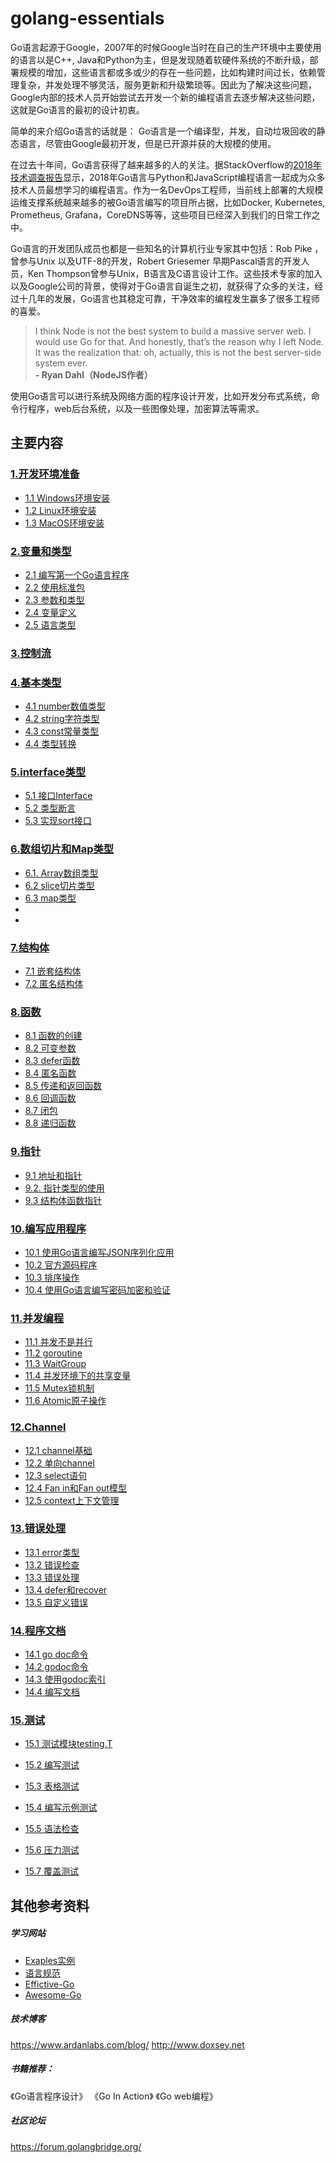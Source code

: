 # golang-essentials

Go语言起源于Google，2007年的时候Google当时在自己的生产环境中主要使用的语言以是C++, Java和Python为主，但是发现随着软硬件系统的不断升级，部署规模的增加，这些语言都或多或少的存在一些问题，比如构建时间过长，依赖管理复杂，并发处理不够灵活，服务更新和升级繁琐等。因此为了解决这些问题，Google内部的技术人员开始尝试去开发一个新的编程语言去逐步解决这些问题，这就是Go语言的最初的设计初衷。


简单的来介绍Go语言的话就是： Go语言是一个编译型，并发，自动垃圾回收的静态语言，尽管由Google最初开发，但是已开源并获的大规模的使用。

在过去十年间，Go语言获得了越来越多的人的关注。据StackOverflow的[2018年技术调查报告](https://insights.stackoverflow.com/survey/2018/)显示，2018年Go语言与Python和JavaScript编程语言一起成为众多技术人员最想学习的编程语言。作为一名DevOps工程师，当前线上部署的大规模运维支撑系统越来越多的被Go语言编写的项目所占据，比如Docker, Kubernetes, Prometheus, Grafana，CoreDNS等等，这些项目已经深入到我们的日常工作之中。


Go语言的开发团队成员也都是一些知名的计算机行业专家其中包括：Rob Pike ，曾参与Unix 以及UTF-8的开发，Robert Griesemer 早期Pascal语言的开发人员，Ken Thompson曾参与Unix，B语言及C语言设计工作。这些技术专家的加入以及Google公司的背景，使得对于Go语言自诞生之初，就获得了众多的关注，经过十几年的发展，Go语言也其稳定可靠，干净效率的编程发生赢多了很多工程师的喜爱。

>  I think Node is not the best system to build a massive server web. I would use Go for that. And honestly, that’s the reason why I left Node. It was the realization that: oh, actually, this is not the best server-side system ever.                
                                    **- Ryan Dahl（NodeJS作者）**


使用Go语言可以进行系统及网络方面的程序设计开发，比如开发分布式系统，命令行程序，web后台系统，以及一些图像处理，加密算法等需求。



## 主要内容

### [1.开发环境准备](https://github.com/zhangmingkai4315/golang-essentials/tree/master/01-%E5%BC%80%E5%8F%91%E7%8E%AF%E5%A2%83%E5%AE%89%E8%A3%85)
- [1.1 Windows环境安装](https://github.com/zhangmingkai4315/golang-essentials/tree/master/01-%E5%BC%80%E5%8F%91%E7%8E%AF%E5%A2%83%E5%AE%89%E8%A3%85#11-windows%E7%8E%AF%E5%A2%83)
- [1.2 Linux环境安装](https://github.com/zhangmingkai4315/golang-essentials/tree/master/01-%E5%BC%80%E5%8F%91%E7%8E%AF%E5%A2%83%E5%AE%89%E8%A3%85#12-linux%E7%8E%AF%E5%A2%83)
- [1.3 MacOS环境安装](https://github.com/zhangmingkai4315/golang-essentials/tree/master/01-%E5%BC%80%E5%8F%91%E7%8E%AF%E5%A2%83%E5%AE%89%E8%A3%85#12-linux%E7%8E%AF%E5%A2%83)

### [2.变量和类型](https://github.com/zhangmingkai4315/golang-essentials/tree/master/02-%E5%8F%98%E9%87%8F%E5%92%8C%E7%B1%BB%E5%9E%8B)
- [2.1 编写第一个Go语言程序](https://github.com/zhangmingkai4315/golang-essentials/tree/master/02-%E5%8F%98%E9%87%8F%E5%92%8C%E7%B1%BB%E5%9E%8B#21-%E7%BC%96%E5%86%99%E7%AC%AC%E4%B8%80%E4%B8%AAgo%E8%AF%AD%E8%A8%80%E7%A8%8B%E5%BA%8F)
- [2.2 使用标准包](https://github.com/zhangmingkai4315/golang-essentials/tree/master/02-%E5%8F%98%E9%87%8F%E5%92%8C%E7%B1%BB%E5%9E%8B#22-%E4%BD%BF%E7%94%A8%E6%A0%87%E5%87%86%E5%8C%85)
- [2.3 参数和类型](https://github.com/zhangmingkai4315/golang-essentials/tree/master/02-%E5%8F%98%E9%87%8F%E5%92%8C%E7%B1%BB%E5%9E%8B#23-%E5%8F%82%E6%95%B0%E5%92%8C%E7%B1%BB%E5%9E%8B)
- [2.4 变量定义](https://github.com/zhangmingkai4315/golang-essentials/tree/master/02-%E5%8F%98%E9%87%8F%E5%92%8C%E7%B1%BB%E5%9E%8B#24-go%E8%AF%AD%E8%A8%80%E4%B8%AD%E7%9A%84%E5%8F%98%E9%87%8F%E5%AE%9A%E4%B9%89)
- [2.5 语言类型](https://github.com/zhangmingkai4315/golang-essentials/tree/master/02-%E5%8F%98%E9%87%8F%E5%92%8C%E7%B1%BB%E5%9E%8B#25-%E7%B1%BB%E5%9E%8B)
### [3.控制流](https://github.com/zhangmingkai4315/golang-essentials/tree/master/03-%E6%8E%A7%E5%88%B6%E6%B5%81)
### [4.基本类型](https://github.com/zhangmingkai4315/golang-essentials/tree/master/04-%E5%9F%BA%E6%9C%AC%E7%B1%BB%E5%9E%8B)

- [4.1 number数值类型](https://github.com/zhangmingkai4315/golang-essentials/tree/master/04-%E5%9F%BA%E6%9C%AC%E7%B1%BB%E5%9E%8B#41-number%E6%95%B0%E5%80%BC%E7%B1%BB%E5%9E%8B)
- [4.2 string字符类型](https://github.com/zhangmingkai4315/golang-essentials/tree/master/04-%E5%9F%BA%E6%9C%AC%E7%B1%BB%E5%9E%8B#42-string%E5%AD%97%E7%AC%A6%E7%B1%BB%E5%9E%8B)
- [4.3 const常量类型](https://github.com/zhangmingkai4315/golang-essentials/tree/master/04-%E5%9F%BA%E6%9C%AC%E7%B1%BB%E5%9E%8B#43-const%E5%B8%B8%E9%87%8F%E7%B1%BB%E5%9E%8B)
- [4.4 类型转换](https://github.com/zhangmingkai4315/golang-essentials/tree/master/04-%E5%9F%BA%E6%9C%AC%E7%B1%BB%E5%9E%8B#44-%E7%B1%BB%E5%9E%8B%E8%BD%AC%E6%8D%A2)

### [5.interface类型](https://github.com/zhangmingkai4315/golang-essentials/tree/master/05-interface%E7%B1%BB%E5%9E%8B)

- [5.1 接口Interface](https://github.com/zhangmingkai4315/golang-essentials/tree/master/05-interface%E7%B1%BB%E5%9E%8B#51-%E6%8E%A5%E5%8F%A3interface)
- [5.2 类型断言](https://github.com/zhangmingkai4315/golang-essentials/tree/master/05-interface%E7%B1%BB%E5%9E%8B#52-%E7%B1%BB%E5%9E%8B%E6%96%AD%E8%A8%80)
- [5.3 实现sort接口](https://github.com/zhangmingkai4315/golang-essentials/tree/master/05-interface%E7%B1%BB%E5%9E%8B#53-%E5%AE%9E%E7%8E%B0sort%E6%8E%A5%E5%8F%A3)

### [6.数组切片和Map类型](https://github.com/zhangmingkai4315/golang-essentials/tree/master/06-%E6%95%B0%E7%BB%84%E5%88%87%E7%89%87%E5%92%8CMap%E7%B1%BB%E5%9E%8B)
- [6.1. Array数组类型](https://github.com/zhangmingkai4315/golang-essentials/tree/master/06-%E6%95%B0%E7%BB%84%E5%88%87%E7%89%87%E5%92%8CMap%E7%B1%BB%E5%9E%8B#61-array%E6%95%B0%E7%BB%84%E7%B1%BB%E5%9E%8B)
- [6.2 slice切片类型](https://github.com/zhangmingkai4315/golang-essentials/tree/master/06-%E6%95%B0%E7%BB%84%E5%88%87%E7%89%87%E5%92%8CMap%E7%B1%BB%E5%9E%8B#62-slice%E5%88%87%E7%89%87%E7%B1%BB%E5%9E%8B)
- [6.3 map类型](https://github.com/zhangmingkai4315/golang-essentials/tree/master/06-%E6%95%B0%E7%BB%84%E5%88%87%E7%89%87%E5%92%8CMap%E7%B1%BB%E5%9E%8B#63-map%E7%B1%BB%E5%9E%8B)
- []()
- []()
### [7.结构体](https://github.com/zhangmingkai4315/golang-essentials/tree/master/07-%E7%BB%93%E6%9E%84%E4%BD%93)
- [7.1 嵌套结构体](https://github.com/zhangmingkai4315/golang-essentials/tree/master/07-%E7%BB%93%E6%9E%84%E4%BD%93#71-%E5%B5%8C%E5%A5%97%E7%BB%93%E6%9E%84%E4%BD%93)
- [7.2 匿名结构体](https://github.com/zhangmingkai4315/golang-essentials/tree/master/07-%E7%BB%93%E6%9E%84%E4%BD%93#72-%E5%8C%BF%E5%90%8D%E7%BB%93%E6%9E%84%E4%BD%93)
### [8.函数](https://github.com/zhangmingkai4315/golang-essentials/tree/master/08-%E5%87%BD%E6%95%B0)
- [8.1 函数的创建](https://github.com/zhangmingkai4315/golang-essentials/tree/master/08-%E5%87%BD%E6%95%B0#81-%E5%87%BD%E6%95%B0%E7%9A%84%E5%88%9B%E5%BB%BA)
- [8.2 可变参数](https://github.com/zhangmingkai4315/golang-essentials/tree/master/08-%E5%87%BD%E6%95%B0#82-%E5%8F%AF%E5%8F%98%E5%8F%82%E6%95%B0)
- [8.3 defer函数](https://github.com/zhangmingkai4315/golang-essentials/tree/master/08-%E5%87%BD%E6%95%B0#83-defer%E5%87%BD%E6%95%B0)
- [8.4 匿名函数](https://github.com/zhangmingkai4315/golang-essentials/tree/master/08-%E5%87%BD%E6%95%B0#84-%E5%8C%BF%E5%90%8D%E5%87%BD%E6%95%B0)
- [8.5 传递和返回函数](https://github.com/zhangmingkai4315/golang-essentials/tree/master/08-%E5%87%BD%E6%95%B0#85-%E4%BC%A0%E9%80%92%E5%92%8C%E8%BF%94%E5%9B%9E%E5%87%BD%E6%95%B0)
- [8.6 回调函数](https://github.com/zhangmingkai4315/golang-essentials/tree/master/08-%E5%87%BD%E6%95%B0#86-%E5%9B%9E%E8%B0%83%E5%87%BD%E6%95%B0)
- [8.7 闭包](https://github.com/zhangmingkai4315/golang-essentials/tree/master/08-%E5%87%BD%E6%95%B0#82-%E9%97%AD%E5%8C%85)
- [8.8 递归函数](https://github.com/zhangmingkai4315/golang-essentials/tree/master/08-%E5%87%BD%E6%95%B0#88-%E9%80%92%E5%BD%92%E5%87%BD%E6%95%B0)

### [9.指针](https://github.com/zhangmingkai4315/golang-essentials/tree/master/09-%E6%8C%87%E9%92%88)
- [9.1 地址和指针](https://github.com/zhangmingkai4315/golang-essentials/tree/master/09-%E6%8C%87%E9%92%88#91--%E5%9C%B0%E5%9D%80%E5%92%8C%E6%8C%87%E9%92%88)
- [9.2. 指针类型的使用](https://github.com/zhangmingkai4315/golang-essentials/tree/master/09-%E6%8C%87%E9%92%88#92-%E6%8C%87%E9%92%88%E7%B1%BB%E5%9E%8B%E7%9A%84%E4%BD%BF%E7%94%A8)
- [9.3 结构体函数指针](https://github.com/zhangmingkai4315/golang-essentials/tree/master/09-%E6%8C%87%E9%92%88#93-%E7%BB%93%E6%9E%84%E4%BD%93%E5%87%BD%E6%95%B0%E6%8C%87%E9%92%88)
### [10.编写应用程序](https://github.com/zhangmingkai4315/golang-essentials/tree/master/10-%E7%BC%96%E5%86%99%E5%BA%94%E7%94%A8)
- [10.1 使用Go语言编写JSON序列化应用](https://github.com/zhangmingkai4315/golang-essentials/tree/master/10-%E7%BC%96%E5%86%99%E5%BA%94%E7%94%A8#101-%E4%BD%BF%E7%94%A8go%E8%AF%AD%E8%A8%80%E7%BC%96%E5%86%99json%E5%BA%8F%E5%88%97%E5%8C%96%E5%BA%94%E7%94%A8)
- [10.2 官方源码程序](https://github.com/zhangmingkai4315/golang-essentials/tree/master/10-%E7%BC%96%E5%86%99%E5%BA%94%E7%94%A8#102-%E5%AE%98%E6%96%B9%E6%BA%90%E7%A0%81%E7%A8%8B%E5%BA%8F)
- [10.3 排序操作](https://github.com/zhangmingkai4315/golang-essentials/tree/master/10-%E7%BC%96%E5%86%99%E5%BA%94%E7%94%A8#103-%E6%8E%92%E5%BA%8F%E6%93%8D%E4%BD%9C)
- [10.4 使用Go语言编写密码加密和验证](https://github.com/zhangmingkai4315/golang-essentials/tree/master/10-%E7%BC%96%E5%86%99%E5%BA%94%E7%94%A8#104-%E4%BD%BF%E7%94%A8go%E8%AF%AD%E8%A8%80%E7%BC%96%E5%86%99%E5%AF%86%E7%A0%81%E5%8A%A0%E5%AF%86%E5%92%8C%E9%AA%8C%E8%AF%81)
### [11.并发编程](https://github.com/zhangmingkai4315/golang-essentials/tree/master/11-%E5%B9%B6%E5%8F%91%E7%BC%96%E7%A8%8B)

- [11.1 并发不是并行](https://github.com/zhangmingkai4315/golang-essentials/tree/master/11-%E5%B9%B6%E5%8F%91%E7%BC%96%E7%A8%8B#111-concurrency-is-not-parallelism)
- [11.2 goroutine](https://github.com/zhangmingkai4315/golang-essentials/tree/master/11-%E5%B9%B6%E5%8F%91%E7%BC%96%E7%A8%8B#112-goroutine)
- [11.3 WaitGroup](https://github.com/zhangmingkai4315/golang-essentials/tree/master/11-%E5%B9%B6%E5%8F%91%E7%BC%96%E7%A8%8B#113-waitgroup)
- [11.4 并发环境下的共享变量](https://github.com/zhangmingkai4315/golang-essentials/tree/master/11-%E5%B9%B6%E5%8F%91%E7%BC%96%E7%A8%8B#114-%E5%B9%B6%E5%8F%91%E7%8E%AF%E5%A2%83%E4%B8%8B%E7%9A%84%E5%85%B1%E4%BA%AB%E5%8F%98%E9%87%8F)
- [11.5 Mutex锁机制](https://github.com/zhangmingkai4315/golang-essentials/tree/master/11-%E5%B9%B6%E5%8F%91%E7%BC%96%E7%A8%8B#115-mutex%E9%94%81%E6%9C%BA%E5%88%B6)
- [11.6 Atomic原子操作](https://github.com/zhangmingkai4315/golang-essentials/tree/master/11-%E5%B9%B6%E5%8F%91%E7%BC%96%E7%A8%8B#116-atomic%E5%8E%9F%E5%AD%90%E6%93%8D%E4%BD%9C)

### [12.Channel](https://github.com/zhangmingkai4315/golang-essentials/tree/master/12-Channel)
- [12.1 channel基础](https://github.com/zhangmingkai4315/golang-essentials/tree/master/12-Channel#121-channel%E5%9F%BA%E7%A1%80)
- [12.2 单向channel](https://github.com/zhangmingkai4315/golang-essentials/tree/master/12-Channel#122-%E5%8D%95%E5%90%91channel)
- [12.3 select语句](https://github.com/zhangmingkai4315/golang-essentials/tree/master/12-Channel#123-select%E8%AF%AD%E5%8F%A5)
- [12.4 Fan in和Fan out模型](https://github.com/zhangmingkai4315/golang-essentials/tree/master/12-Channel#124-fan-in%E5%92%8Cfan-out%E6%A8%A1%E5%9E%8B)
- [12.5 context上下文管理](https://github.com/zhangmingkai4315/golang-essentials/tree/master/12-Channel#125-context%E4%B8%8A%E4%B8%8B%E6%96%87%E7%AE%A1%E7%90%86)
### [13.错误处理](https://github.com/zhangmingkai4315/golang-essentials/tree/master/13-%E9%94%99%E8%AF%AF%E5%A4%84%E7%90%86)
- [13.1 error类型](https://github.com/zhangmingkai4315/golang-essentials/tree/master/13-%E9%94%99%E8%AF%AF%E5%A4%84%E7%90%86#131-error%E7%B1%BB%E5%9E%8B)
- [13.2 错误检查](https://github.com/zhangmingkai4315/golang-essentials/tree/master/13-%E9%94%99%E8%AF%AF%E5%A4%84%E7%90%86#132-%E9%94%99%E8%AF%AF%E6%A3%80%E6%9F%A5)
- [13.3 错误处理](https://github.com/zhangmingkai4315/golang-essentials/tree/master/13-%E9%94%99%E8%AF%AF%E5%A4%84%E7%90%86#133-%E9%94%99%E8%AF%AF%E5%A4%84%E7%90%86)
- [13.4 defer和recover](https://github.com/zhangmingkai4315/golang-essentials/tree/master/13-%E9%94%99%E8%AF%AF%E5%A4%84%E7%90%86#134-defer%E5%92%8Crecover)
- [13.5 自定义错误](https://github.com/zhangmingkai4315/golang-essentials/tree/master/13-%E9%94%99%E8%AF%AF%E5%A4%84%E7%90%86#135-%E8%87%AA%E5%AE%9A%E4%B9%89%E9%94%99%E8%AF%AF)
### [14.程序文档](https://github.com/zhangmingkai4315/golang-essentials/tree/master/14-%E7%A8%8B%E5%BA%8F%E6%96%87%E6%A1%A3)
- [14.1 go doc命令](https://github.com/zhangmingkai4315/golang-essentials/tree/master/14-%E7%A8%8B%E5%BA%8F%E6%96%87%E6%A1%A3#141-go-doc%E5%91%BD%E4%BB%A4)
- [14.2 godoc命令](https://github.com/zhangmingkai4315/golang-essentials/tree/master/14-%E7%A8%8B%E5%BA%8F%E6%96%87%E6%A1%A3#142-godoc%E5%91%BD%E4%BB%A4)
- [14.3 使用godoc索引](https://github.com/zhangmingkai4315/golang-essentials/tree/master/14-%E7%A8%8B%E5%BA%8F%E6%96%87%E6%A1%A3#143-%E4%BD%BF%E7%94%A8godoc%E7%B4%A2%E5%BC%95)
- [14.4 编写文档](https://github.com/zhangmingkai4315/golang-essentials/tree/master/14-%E7%A8%8B%E5%BA%8F%E6%96%87%E6%A1%A3#144-%E7%BC%96%E5%86%99%E6%96%87%E6%A1%A3)
### [15.测试](https://github.com/zhangmingkai4315/golang-essentials/tree/master/15-%E6%B5%8B%E8%AF%95)
- [15.1 测试模块testing.T](https://github.com/zhangmingkai4315/golang-essentials/tree/master/15-%E6%B5%8B%E8%AF%95#151-%E6%B5%8B%E8%AF%95%E6%A8%A1%E5%9D%97testingt)
- [15.2 编写测试](https://github.com/zhangmingkai4315/golang-essentials/tree/master/15-%E6%B5%8B%E8%AF%95#152-%E7%BC%96%E5%86%99%E6%B5%8B%E8%AF%95)
- [15.3 表格测试](https://github.com/zhangmingkai4315/golang-essentials/tree/master/15-%E6%B5%8B%E8%AF%95#153-%E8%A1%A8%E6%A0%BC%E6%B5%8B%E8%AF%95)
- [15.4 编写示例测试](https://github.com/zhangmingkai4315/golang-essentials/tree/master/15-%E6%B5%8B%E8%AF%95#154-%E7%BC%96%E5%86%99%E7%A4%BA%E4%BE%8B%E6%B5%8B%E8%AF%95)

- [15.5 语法检查](https://github.com/zhangmingkai4315/golang-essentials/tree/master/15-%E6%B5%8B%E8%AF%95#155-%E8%AF%AD%E6%B3%95%E6%A3%80%E6%9F%A5)

- [15.6 压力测试](https://github.com/zhangmingkai4315/golang-essentials/tree/master/15-%E6%B5%8B%E8%AF%95#156-%E5%8E%8B%E5%8A%9B%E6%B5%8B%E8%AF%95)
- [15.7 覆盖测试](https://github.com/zhangmingkai4315/golang-essentials/tree/master/15-%E6%B5%8B%E8%AF%95#157-%E8%A6%86%E7%9B%96%E6%B5%8B%E8%AF%95)

## 其他参考资料

##### 学习网站
- [Exaples实例](https://gobyexample.com/)
- [语言规范](https://golang.org/ref/spec)
- [Effictive-Go](https://golang.org/doc/effective_go.html)
- [Awesome-Go](https://github.com/avelino/awesome-go)

##### 技术博客

https://www.ardanlabs.com/blog/
http://www.doxsey.net

##### 书籍推荐：
《Go语言程序设计》
《Go In Action》
《Go web编程》

##### 社区论坛

https://forum.golangbridge.org/
